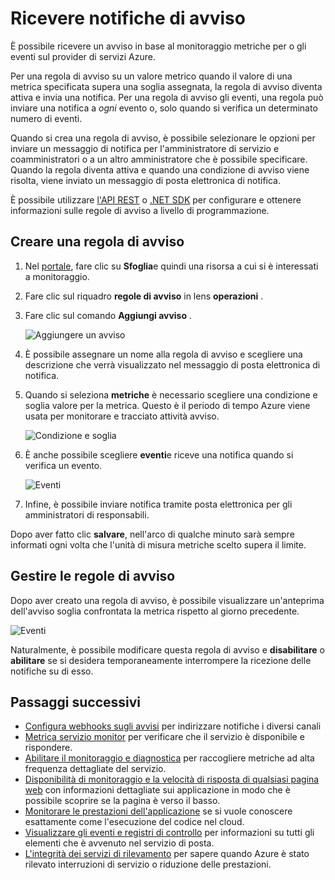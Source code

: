 <properties
    pageTitle="Ricevere notifiche di avviso per i servizi di Azure | Microsoft Azure"
    description="Ricevere una notifica quando sono soddisfatte le condizioni di regole di avviso."
    authors="rboucher"
    manager="carolz"
    editor=""
    services="monitoring-and-diagnostics"
    documentationCenter="monitoring-and-diagnostics"/>

<tags
    ms.service="monitoring-and-diagnostics"
    ms.workload="na"
    ms.tgt_pltfrm="na"
    ms.devlang="na"
    ms.topic="article"
    ms.date="09/08/2015"
    ms.author="robb"/>

# <a name="receive-alert-notifications"></a>Ricevere notifiche di avviso

È possibile ricevere un avviso in base al monitoraggio metriche per o gli eventi sul provider di servizi Azure.

Per una regola di avviso su un valore metrico quando il valore di una metrica specificata supera una soglia assegnata, la regola di avviso diventa attiva e invia una notifica. Per una regola di avviso gli eventi, una regola può inviare una notifica a *ogni* evento o, solo quando si verifica un determinato numero di eventi.

Quando si crea una regola di avviso, è possibile selezionare le opzioni per inviare un messaggio di notifica per l'amministratore di servizio e coamministratori o a un altro amministratore che è possibile specificare. Quando la regola diventa attiva e quando una condizione di avviso viene risolta, viene inviato un messaggio di posta elettronica di notifica.

È possibile utilizzare [l'API REST](https://msdn.microsoft.com/library/azure/dn931945.aspx) o [.NET SDK](https://www.nuget.org/packages/Microsoft.Azure.Insights/) per configurare e ottenere informazioni sulle regole di avviso a livello di programmazione.

## <a name="create-an-alert-rule"></a>Creare una regola di avviso

1. Nel [portale](https://portal.azure.com/), fare clic su **Sfoglia**e quindi una risorsa a cui si è interessati a monitoraggio.

2. Fare clic sul riquadro **regole di avviso** in lens **operazioni** .

3. Fare clic sul comando **Aggiungi avviso** .

    ![Aggiungere un avviso](./media/insights-receive-alert-notifications/Insights_AddAlert.png)

4. È possibile assegnare un nome alla regola di avviso e scegliere una descrizione che verrà visualizzato nel messaggio di posta elettronica di notifica.

5. Quando si seleziona **metriche** è necessario scegliere una condizione e soglia valore per la metrica. Questo è il periodo di tempo Azure viene usata per monitorare e tracciato attività avviso.

    ![Condizione e soglia](./media/insights-receive-alert-notifications/Insights_ConditionAndThreshold.png)

6. È anche possibile scegliere **eventi**e riceve una notifica quando si verifica un evento.

    ![Eventi](./media/insights-receive-alert-notifications/Insights_Events.png)

7. Infine, è possibile inviare notifica tramite posta elettronica per gli amministratori di responsabili.

Dopo aver fatto clic **salvare**, nell'arco di qualche minuto sarà sempre informati ogni volta che l'unità di misura metriche scelto supera il limite.

## <a name="managing-your-alert-rules"></a>Gestire le regole di avviso

Dopo aver creato una regola di avviso, è possibile visualizzare un'anteprima dell'avviso soglia confrontata la metrica rispetto al giorno precedente.

![Eventi](./media/insights-receive-alert-notifications/Insights_EditAlert.png)


Naturalmente, è possibile modificare questa regola di avviso e **disabilitare** o **abilitare** se si desidera temporaneamente interrompere la ricezione delle notifiche su di esso.

## <a name="next-steps"></a>Passaggi successivi

* [Configura webhooks sugli avvisi](insights-webhooks-alerts.md) per indirizzare notifiche i diversi canali
* [Metrica servizio monitor](insights-how-to-customize-monitoring.md) per verificare che il servizio è disponibile e rispondere.
* [Abilitare il monitoraggio e diagnostica](insights-how-to-use-diagnostics.md) per raccogliere metriche ad alta frequenza dettagliate del servizio.
* [Disponibilità di monitoraggio e la velocità di risposta di qualsiasi pagina web](../application-insights/app-insights-monitor-web-app-availability.md) con informazioni dettagliate sui applicazione in modo che è possibile scoprire se la pagina è verso il basso.
* [Monitorare le prestazioni dell'applicazione](../application-insights/app-insights-azure-web-apps.md) se si vuole conoscere esattamente come l'esecuzione del codice nel cloud.
* [Visualizzare gli eventi e registri di controllo](insights-debugging-with-events.md) per informazioni su tutti gli elementi che è avvenuto nel servizio di posta.
* [L'integrità dei servizi di rilevamento](insights-service-health.md) per sapere quando Azure è stato rilevato interruzioni di servizio o riduzione delle prestazioni.
